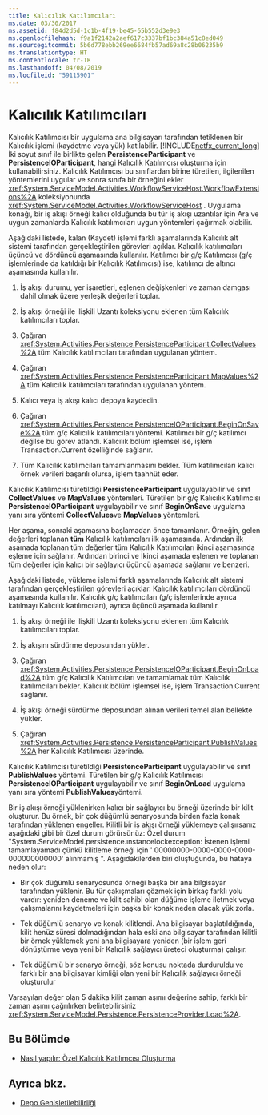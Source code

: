 ```yaml
---
title: Kalıcılık Katılımcıları
ms.date: 03/30/2017
ms.assetid: f84d2d5d-1c1b-4f19-be45-65b552d3e9e3
ms.openlocfilehash: f9a1f2142a2aef617c3337bf1bc384a51c8ed049
ms.sourcegitcommit: 5b6d778ebb269ee6684fb57ad69a8c28b06235b9
ms.translationtype: HT
ms.contentlocale: tr-TR
ms.lasthandoff: 04/08/2019
ms.locfileid: "59115901"
---
```

# <a name="persistence-participants"></a>Kalıcılık Katılımcıları
Kalıcılık Katılımcısı bir uygulama ana bilgisayarı tarafından tetiklenen bir Kalıcılık işlemi (kaydetme veya yük) katılabilir. [!INCLUDE[netfx_current_long](../../../includes/netfx-current-long-md.md)] İki soyut sınıf ile birlikte gelen **PersistenceParticipant** ve **PersistenceIOParticipant**, hangi Kalıcılık Katılımcısı oluşturma için kullanabilirsiniz. Kalıcılık Katılımcısı bu sınıflardan birine türetilen, ilgilenilen yöntemlerini uygular ve sonra sınıfa bir örneğini ekler <xref:System.ServiceModel.Activities.WorkflowServiceHost.WorkflowExtensions%2A> koleksiyonunda <xref:System.ServiceModel.Activities.WorkflowServiceHost> . Uygulama konağı, bir iş akışı örneği kalıcı olduğunda bu tür iş akışı uzantılar için Ara ve uygun zamanlarda Kalıcılık katılımcıları uygun yöntemleri çağırmak olabilir.  
  
 Aşağıdaki listede, kalan (Kaydet) işlemi farklı aşamalarında Kalıcılık alt sistemi tarafından gerçekleştirilen görevleri açıklar. Kalıcılık katılımcıları üçüncü ve dördüncü aşamasında kullanılır. Katılımcı bir g/ç Katılımcısı (g/ç işlemlerinde da katıldığı bir Kalıcılık Katılımcısı) ise, katılımcı de altıncı aşamasında kullanılır.  
  
1.  İş akışı durumu, yer işaretleri, eşlenen değişkenleri ve zaman damgası dahil olmak üzere yerleşik değerleri toplar.  
  
2.  İş akışı örneği ile ilişkili Uzantı koleksiyonu eklenen tüm Kalıcılık katılımcıları toplar.  
  
3.  Çağıran <xref:System.Activities.Persistence.PersistenceParticipant.CollectValues%2A> tüm Kalıcılık katılımcıları tarafından uygulanan yöntem.  
  
4.  Çağıran <xref:System.Activities.Persistence.PersistenceParticipant.MapValues%2A> tüm Kalıcılık katılımcıları tarafından uygulanan yöntem.  
  
5.  Kalıcı veya iş akışı kalıcı depoya kaydedin.  
  
6.  Çağıran <xref:System.Activities.Persistence.PersistenceIOParticipant.BeginOnSave%2A> tüm g/ç Kalıcılık katılımcıları yöntemi. Katılımcı bir g/ç katılımcı değilse bu görev atlandı. Kalıcılık bölüm işlemsel ise, işlem Transaction.Current özelliğinde sağlanır.  
  
7.  Tüm Kalıcılık katılımcıları tamamlanmasını bekler. Tüm katılımcıları kalıcı örnek verileri başarılı olursa, işlem taahhüt eder.  
  
 Kalıcılık Katılımcısı türetildiği **PersistenceParticipant** uygulayabilir ve sınıf **CollectValues** ve **MapValues** yöntemleri. Türetilen bir g/ç Kalıcılık Katılımcısı **PersistenceIOParticipant** uygulayabilir ve sınıf **BeginOnSave** uygulama yanı sıra yöntemi **CollectValues**ve **MapValues** yöntemleri.  
  
 Her aşama, sonraki aşamasına başlamadan önce tamamlanır. Örneğin, gelen değerleri toplanan **tüm** Kalıcılık katılımcıları ilk aşamasında. Ardından ilk aşamada toplanan tüm değerler tüm Kalıcılık Katılımcıları ikinci aşamasında eşleme için sağlanır. Ardından birinci ve İkinci aşamada eşlenen ve toplanan tüm değerler için kalıcı bir sağlayıcı üçüncü aşamada sağlanır ve benzeri.  
  
 Aşağıdaki listede, yükleme işlemi farklı aşamalarında Kalıcılık alt sistemi tarafından gerçekleştirilen görevleri açıklar. Kalıcılık katılımcıları dördüncü aşamasında kullanılır. Kalıcılık g/ç katılımcıları (g/ç işlemlerinde ayrıca katılmayı Kalıcılık katılımcıları), ayrıca üçüncü aşamada kullanılır.  
  
1.  İş akışı örneği ile ilişkili Uzantı koleksiyonu eklenen tüm Kalıcılık katılımcıları toplar.  
  
2.  İş akışını sürdürme deposundan yükler.  
  
3.  Çağıran <xref:System.Activities.Persistence.PersistenceIOParticipant.BeginOnLoad%2A> tüm g/ç Kalıcılık Katılımcıları ve tamamlamak tüm Kalıcılık katılımcıları bekler. Kalıcılık bölüm işlemsel ise, işlem Transaction.Current sağlanır.  
  
4.  İş akışı örneği sürdürme deposundan alınan verileri temel alan bellekte yükler.  
  
5.  Çağıran <xref:System.Activities.Persistence.PersistenceParticipant.PublishValues%2A> her Kalıcılık Katılımcısı üzerinde.  
  
 Kalıcılık Katılımcısı türetildiği **PersistenceParticipant** uygulayabilir ve sınıf **PublishValues** yöntemi. Türetilen bir g/ç Kalıcılık Katılımcısı **PersistenceIOParticipant** uygulayabilir ve sınıf **BeginOnLoad** uygulama yanı sıra yöntemi **PublishValues**yöntemi.  
  
 Bir iş akışı örneği yüklenirken kalıcı bir sağlayıcı bu örneği üzerinde bir kilit oluşturur. Bu örnek, bir çok düğümlü senaryosunda birden fazla konak tarafından yüklenen engeller. Kilitli bir iş akışı örneği yüklemeye çalışırsanız aşağıdaki gibi bir özel durum görürsünüz: Özel durum "System.ServiceModel.persistence.ınstancelockexception: İstenen işlemi tamamlayamadı çünkü kilitleme örneği için ' 00000000-0000-0000-0000-000000000000' alınmamış ". Aşağıdakilerden biri oluştuğunda, bu hataya neden olur:  
  
-   Bir çok düğümlü senaryosunda örneği başka bir ana bilgisayar tarafından yüklenir.  Bu tür çakışmaları çözmek için birkaç farklı yolu vardır: yeniden deneme ve kilit sahibi olan düğüme işleme iletmek veya çalışmalarını kaydetmeleri için başka bir konak neden olacak yük zorla.  
  
-   Tek düğümlü senaryo ve konak kilitlendi.  Ana bilgisayar başlatıldığında, kilit henüz süresi dolmadığından hala eski ana bilgisayar tarafından kilitli bir örnek yüklemek yeni ana bilgisayara yeniden (bir işlem geri dönüştürme veya yeni bir Kalıcılık sağlayıcı üreteci oluşturma) çalışır.  
  
-   Tek düğümlü bir senaryo örneği, söz konusu noktada durduruldu ve farklı bir ana bilgisayar kimliği olan yeni bir Kalıcılık sağlayıcı örneği oluşturulur  
  
 Varsayılan değer olan 5 dakika kilit zaman aşımı değerine sahip, farklı bir zaman aşımı çağrılırken belirtebilirsiniz <xref:System.ServiceModel.Persistence.PersistenceProvider.Load%2A>.  
  
## <a name="in-this-section"></a>Bu Bölümde  
  
-   [Nasıl yapılır: Özel Kalıcılık Katılımcısı Oluşturma](how-to-create-a-custom-persistence-participant.md)  
  
## <a name="see-also"></a>Ayrıca bkz.

- [Depo Genişletilebilirliği](store-extensibility.md)
